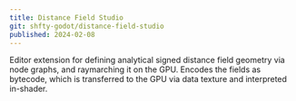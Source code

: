```yaml
---
title: Distance Field Studio
git: shfty-godot/distance-field-studio
published: 2024-02-08
---
```


Editor extension for defining analytical signed distance field geometry via node graphs, and raymarching it on the GPU.
Encodes the fields as bytecode, which is transferred to the GPU via data texture and interpreted in-shader.

